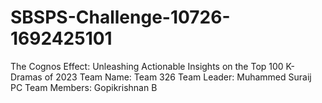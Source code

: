 # SBSPS-Challenge-10726-1692425101
The Cognos Effect: Unleashing Actionable Insights on the Top 100 K-Dramas of 2023
Team Name: Team 326
Team Leader: Muhammed Suraij PC
Team Members: Gopikrishnan B
